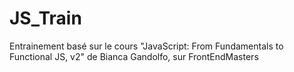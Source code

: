 # JS_Train
Entrainement basé sur le cours "JavaScript: From Fundamentals to Functional JS, v2" de Bianca Gandolfo, sur FrontEndMasters
